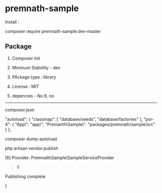 # premnath-sample

Install :

composer require premnath-sample:dev-master




Package
-------

1. Composer init

2. Minimum Stabiility - dev

3. PAckage type : library

4. License : MIT

5. depencies - No
6, no

---------------------------
composer.json

"autoload": {
        "classmap": [
            "database/seeds",
            "database/factories"
        ],
        "psr-4": {
            "App\\": "app/",
            "Premanth\\Sample\\": "packages/premnath/sample/src"
        }
    },


composer dump-autoload


php artisan vendor:publish

[6] Provider: Premnath\Sample\SampleServiceProvider

> 6

Publishing complete




}
